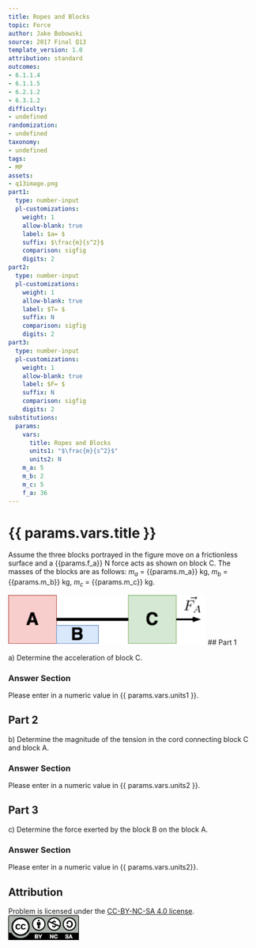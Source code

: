 ```yaml
---
title: Ropes and Blocks
topic: Force
author: Jake Bobowski
source: 2017 Final Q13
template_version: 1.0
attribution: standard
outcomes:
- 6.1.1.4
- 6.1.1.5
- 6.2.1.2
- 6.3.1.2
difficulty:
- undefined
randomization:
- undefined
taxonomy:
- undefined
tags:
- MP
assets:
- q13image.png
part1:
  type: number-input
  pl-customizations:
    weight: 1
    allow-blank: true
    label: $a= $
    suffix: $\frac{m}{s^2}$
    comparison: sigfig
    digits: 2
part2:
  type: number-input
  pl-customizations:
    weight: 1
    allow-blank: true
    label: $T= $
    suffix: N
    comparison: sigfig
    digits: 2
part3:
  type: number-input
  pl-customizations:
    weight: 1
    allow-blank: true
    label: $F= $
    suffix: N
    comparison: sigfig
    digits: 2
substitutions:
  params:
    vars:
      title: Ropes and Blocks
      units1: "$\frac{m}{s^2}$"
      units2: N
    m_a: 5
    m_b: 2
    m_c: 5
    f_a: 36
---
```

# {{ params.vars.title }}
Assume the three blocks portrayed in the figure move on a frictionless surface and a {{params.f_a}} N force
acts as shown on block C. The masses of the blocks are as follows: $m_a$ = {{params.m_a}} kg, $m_b$ = {{params.m_b}} kg, $m_c$ = {{params.m_c}} kg.

<img src="q13image.png" width=400 alt="Blocks A, B and C, with force F_a pulling on them">
## Part 1

a) Determine the acceleration of block C.

### Answer Section

Please enter in a numeric value in {{ params.vars.units1 }}.
## Part 2

b) Determine the magnitude of the tension in the cord connecting block C and block A.

### Answer Section

Please enter in a numeric value in {{ params.vars.units2 }}.
## Part 3

c) Determine the force exerted by the block B on the block A.

### Answer Section

Please enter in a numeric value in {{ params.vars.units2}}.

## Attribution

Problem is licensed under the [CC-BY-NC-SA 4.0 license](https://creativecommons.org/licenses/by-nc-sa/4.0/).<br> ![The Creative Commons 4.0 license requiring attribution-BY, non-commercial-NC, and share-alike-SA license.](https://raw.githubusercontent.com/firasm/bits/master/by-nc-sa.png)